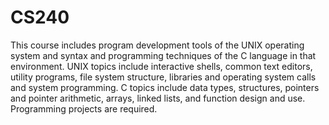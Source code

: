 # CS240
This course includes program development tools of the UNIX operating system and syntax and programming techniques of the C language in that environment. UNIX topics include interactive shells, common text editors, utility programs, file system structure, libraries and operating system calls and system programming. C topics include data types, structures, pointers and pointer arithmetic, arrays, linked lists, and function design and use. Programming projects are required.
